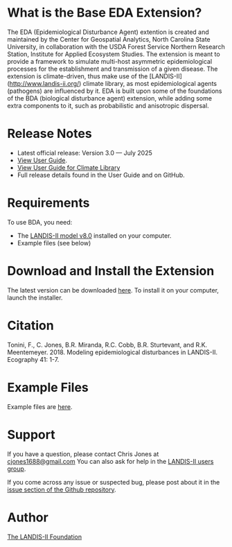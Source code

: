 # What is the Base EDA Extension?

The EDA (Epidemiological Disturbance Agent) extention is created and maintained by the Center for Geospatial Analytics, North Carolina State University, in collaboration with the USDA Forest Service Northern Research Station, Institute for Applied Ecosystem Studies. The extension is meant to provide a framework to simulate multi-host asymmetric epidemiological processes for the establishment and transmission of a given disease. The extension is climate-driven, thus make use of the [LANDIS-II] (http://www.landis-ii.org/) climate library, as most epidemiological agents (pathogens) are influenced by it. EDA is built upon some of the foundations of the BDA (biological disturbance agent) extension, while adding some extra components to it, such as probabilistic and anisotropic dispersal.

# Release Notes

- Latest official release: Version 3.0 — July 2025
- [View User Guide](https://github.com/LANDIS-II-Foundation/Extension-Base-EDA/blob/master/docs/LANDIS-II%20Epidemiological%20Disturbance%20Agent%20v3.0%20User%20Guide.pdf).
- [View User Guide for Climate Library](https://github.com/LANDIS-II-Foundation/Library-Climate/blob/master/docs/LANDIS-II%20Climate%20Library%20v5.0%20User%20Guide.pdf)
- Full release details found in the User Guide and on GitHub.

# Requirements

To use BDA, you need:

- The [LANDIS-II model v8.0](http://www.landis-ii.org/install) installed on your computer.
- Example files (see below)

# Download and Install the Extension

The latest version can be downloaded [here](https://github.com/LANDIS-II-Foundation/Extension-Base-EDA/blob/master/deploy/installer/LANDIS-II-V7%20Base%20EDA%203.0-setup.exe). To install it on your computer, launch the installer.

# Citation

Tonini, F., C. Jones, B.R. Miranda, R.C. Cobb, B.R. Sturtevant, and R.K. Meentemeyer.  2018.  Modeling epidemiological disturbances in LANDIS-II.  Ecography 41: 1-7.

# Example Files

Example files are [here](https://downgit.github.io/#/home?url=https://github.com/LANDIS-II-Foundation/Extension-Base-EDA/tree/master/tests/Core7.0-EDA30.0).

# Support

If you have a question, please contact Chris Jones at cjones1688@gmail.com 
You can also ask for help in the [LANDIS-II users group](http://www.landis-ii.org/users).

If you come across any issue or suspected bug, please post about it in the [issue section of the Github repository](https://github.com/LANDIS-II-Foundation/Extension-Base-EDA/issues).

# Author

[The LANDIS-II Foundation](http://www.landis-ii.org)
